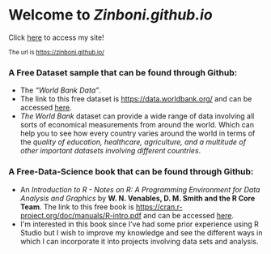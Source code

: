 # **Welcome to _Zinboni.github.io_**
Click [here](https://zinboni.github.io/) to access my site!

<sub>The url is https://zinboni.github.io/</sub>

### **A Free Dataset sample that can be found through Github:**
* The _“World Bank Data”_.
* The link to this free dataset is https://data.worldbank.org/ and can be accessed [here](https://data.worldbank.org/).
* _The World Bank_ dataset can provide a wide range of data involving all sorts of economical measurements from around the world. Which can help you to see how every country varies around the world in terms of the _quality of education, healthcare, agriculture, and a multitude of other important datasets involving different countries_.


### **A Free-Data-Science book that can be found through Github:**
* An _Introduction to R - Notes on R: A Programming Environment for Data Analysis and Graphics_ by **W. N. Venables, D. M. Smith and the R Core Team**. The link to this free book is https://cran.r-project.org/doc/manuals/R-intro.pdf and can be accessed [here](https://cran.r-project.org/doc/manuals/R-intro.pdf).
* I'm interested in this book since I’ve had some prior experience using R Studio but I wish to improve my knowledge and see the different ways in which I can incorporate it into projects involving data sets and analysis. 

